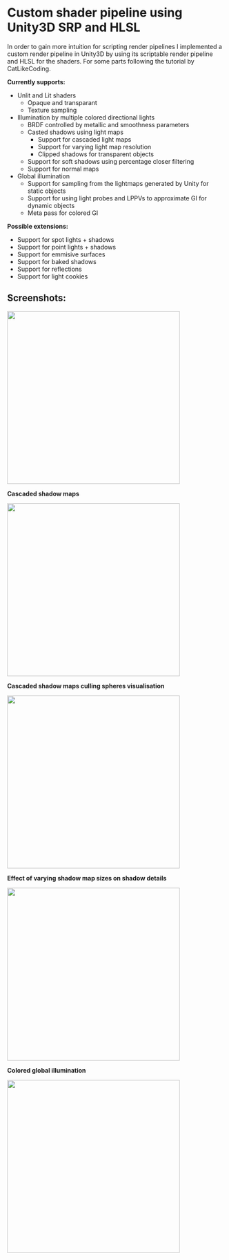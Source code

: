 # Custom shader pipeline using Unity3D SRP and HLSL

In order to gain more intuition for scripting render pipelines I implemented a custom render
pipeline in Unity3D by using its scriptable render pipeline and HLSL for the shaders. For some parts following the
tutorial by CatLikeCoding.

**Currently supports:**
- Unlit and Lit shaders
  - Opaque and transparant
  - Texture sampling
- Illumination by multiple colored directional lights
  - BRDF controlled by metallic and smoothness parameters
  - Casted shadows using light maps
    - Support for cascaded light maps
    - Support for varying light map resolution
    - Clipped shadows for transparent objects
  - Support for soft shadows using percentage closer filtering
  - Support for normal maps
- Global illumination
  - Support for sampling from the lightmaps generated by Unity for static objects
  - Support for using light probes and LPPVs to approximate GI for dynamic objects
  - Meta pass for colored GI
 
**Possible extensions:**
 - Support for spot lights + shadows
 - Support for point lights + shadows
 - Support for emmisive surfaces
 - Support for baked shadows
 - Support for reflections
 - Support for light cookies
 
 ## Screenshots:  
 
<img src="https://raw.github.com/tkoreman/WIP-ShaderDemo/master/images/sampleRender.PNG" width="400">  

**Cascaded shadow maps**   

<img src="https://raw.github.com/tkoreman/WIP-ShaderDemo/master/images/CascShadowMaps.PNG" width="400">  

**Cascaded shadow maps culling spheres visualisation**  

<img src="https://raw.github.com/tkoreman/WIP-ShaderDemo/master/images/CascCullingSpheres.PNG" width="400"> 

**Effect of varying shadow map sizes on shadow details**  

<img src="https://raw.github.com/tkoreman/WIP-ShaderDemo/master/images/shadowLevels.png" width="400">  

**Colored global illumination**
  
<img src="https://raw.github.com/tkoreman/WIP-ShaderDemo/master/images/ColoredGI.PNG" width="400">  
